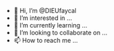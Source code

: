 - 👋 Hi, I’m @DIEUfaycal
- 👀 I’m interested in ...
- 🌱 I’m currently learning ...
- 💞️ I’m looking to collaborate on ...
- 📫 How to reach me ...

<!---
DIEUfaycal/DIEUfaycal is a ✨ special ✨ repository because its `README.md` (this file) appears on your GitHub profile.
You can click the Preview link to take a look at your changes.
--->
